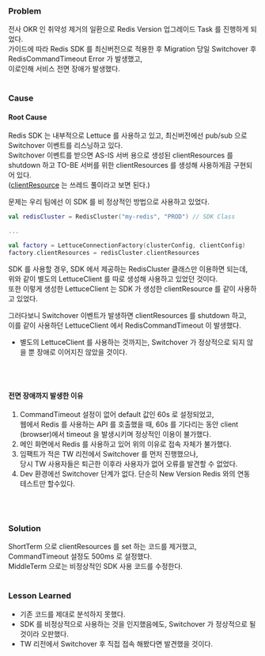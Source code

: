 ### Problem
전사 OKR 인 취약성 제거의 일환으로 Redis Version 업그레이드 Task 를 진행하게 되었다.  
가이드에 따라 Redis SDK 를 최신버전으로 적용한 후 Migration 당일 Switchover 후 RedisCommandTimeout Error 가 발생했고,  
이로인해 서비스 전면 장애가 발생했다.
<br/>
<br/>

### Cause
#### Root Cause
Redis SDK 는 내부적으로 Lettuce 를 사용하고 있고, 최신버전에선 pub/sub 으로 Switchover 이벤트를 리스닝하고 있다.      
Switchover 이벤트를 받으면 AS-IS 서버 용으로 생성된 clientResources 를 shutdown 하고 TO-BE 서버를 위한 clientResources 를 생성해 사용하게끔 구현되어 있다.  
([clientResource](https://github.com/redis/lettuce/wiki/Configuring-Client-resources) 는 쓰레드 풀이라고 보면 된다.)  

문제는 우리 팀에선 이 SDK 를 비 정상적인 방법으로 사용하고 있었다.

```kotlin
val redisCluster = RedisCluster("my-redis", "PROD") // SDK Class

...

val factory = LettuceConnectionFactory(clusterConfig, clientConfig)
factory.clientResources = redisCluster.clientResources
```
SDK 를 사용할 경우, SDK 에서 제공하는 RedisCluster 클래스만 이용하면 되는데,  
위와 같이 별도의 LettuceClient 를 따로 생성해 사용하고 있었던 것이다.  
또한 이렇게 생성한 LettuceClient 는 SDK 가 생성한 clientResource 를 같이 사용하고 있었다.  

그러다보니 Switchover 이벤트가 발생하면 clientResources 를 shutdown 하고,  
이를 같이 사용하던 LettuceClient 에서 RedisCommandTimeout 이 발생했다.  
* 별도의 LettuceClient 를 사용하는 것까지는, Switchover 가 정상적으로 되지 않을 뿐 장애로 이어지진 않았을 것이다.
<br/>
<br/>

#### 전면 장애까지 발생한 이유 
1. CommandTimeout 설정이 없어 default 값인 60s 로 설정되었고,  
   웹에서 Redis 를 사용하는 API 를 호출했을 때, 60s 를 기다리는 동안 client (browser)에서 timeout 을 발생시키며 정상적인 이용이 불가했다.
2. 메인 화면에서 Redis 를 사용하고 있어 위의 이유로 접속 자체가 불가했다.
3. 임팩트가 적은 TW 리전에서 Switchover 를 먼저 진행했으나,  
   당시 TW 사용자들은 퇴근한 이후라 사용자가 없어 오류를 발견할 수 없었다.
4. Dev 환경에선 Switchover 단계가 없다. 단순히 New Version Redis 와의 연동 테스트만 할수있다.
<br/>
<br/>

### Solution
ShortTerm 으로 clientResources 를 set 하는 코드를 제거했고, CommandTimeout 설정도 500ms 로 설정했다.  
MiddleTerm 으로는 비정상적인 SDK 사용 코드를 수정한다.
<br/>
<br/>

### Lesson Learned
* 기존 코드를 제대로 분석하지 못했다.  
* SDK 를 비정상적으로 사용하는 것을 인지했음에도, Switchover 가 정상적으로 될것이라 오판했다.
* TW 리전에서 Switchover 후 직접 접속 해봤다면 발견했을 것이다.
<br/>
<br/>
<br/>
